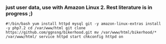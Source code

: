 ### just user data, use with Amazon Linux 2. Rest literature is in progress ;)

`#!/bin/bash
yum install httpd mysql git -y
amazon-linux-extras install -y php7.2
cd /var/www/html
git clone https://github.com/ggnsng/bikerhood.git
mv /var/www/html/bikerhood/*  /var/www/html/
service httpd start
chkconfig httpd on`
